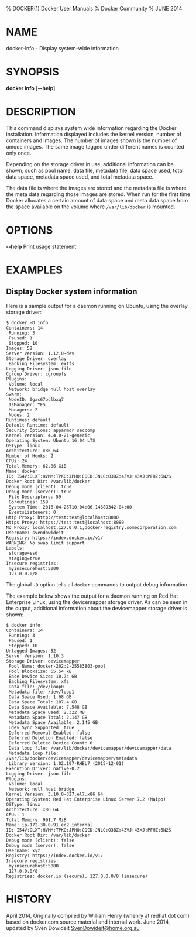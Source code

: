 % DOCKER(1) Docker User Manuals
% Docker Community
% JUNE 2014
# NAME
docker-info - Display system-wide information

# SYNOPSIS
**docker info**
[**--help**]


# DESCRIPTION
This command displays system wide information regarding the Docker installation.
Information displayed includes the kernel version, number of containers and images.
The number of images shown is the number of unique images. The same image tagged
under different names is counted only once.

Depending on the storage driver in use, additional information can be shown, such
as pool name, data file, metadata file, data space used, total data space, metadata
space used, and total metadata space.

The data file is where the images are stored and the metadata file is where the
meta data regarding those images are stored. When run for the first time Docker
allocates a certain amount of data space and meta data space from the space
available on the volume where `/var/lib/docker` is mounted.

# OPTIONS
**--help**
  Print usage statement

# EXAMPLES

## Display Docker system information

Here is a sample output for a daemon running on Ubuntu, using the overlay
storage driver:

    $ docker -D info
    Containers: 14
     Running: 3
     Paused: 1
     Stopped: 10
    Images: 52
    Server Version: 1.12.0-dev
    Storage Driver: overlay
     Backing Filesystem: extfs
    Logging Driver: json-file
    Cgroup Driver: cgroupfs
    Plugins:
     Volume: local
     Network: bridge null host overlay
    Swarm: 
     NodeID: 0gac67oclbxq7
     IsManager: YES
     Managers: 2
     Nodes: 2
    Runtimes: default
    Default Runtime: default
    Security Options: apparmor seccomp
    Kernel Version: 4.4.0-21-generic
    Operating System: Ubuntu 16.04 LTS
    OSType: linux
    Architecture: x86_64
    Number of Hooks: 2
    CPUs: 24
    Total Memory: 62.86 GiB
    Name: docker
    ID: I54V:OLXT:HVMM:TPKO:JPHQ:CQCD:JNLC:O3BZ:4ZVJ:43XJ:PFHZ:6N2S
    Docker Root Dir: /var/lib/docker
    Debug mode (client): true
    Debug mode (server): true
     File Descriptors: 59
     Goroutines: 159
     System Time: 2016-04-26T10:04:06.14689342-04:00
     EventsListeners: 0
    Http Proxy: http://test:test@localhost:8080
    Https Proxy: https://test:test@localhost:8080
    No Proxy: localhost,127.0.0.1,docker-registry.somecorporation.com
    Username: svendowideit
    Registry: https://index.docker.io/v1/
    WARNING: No swap limit support
    Labels:
     storage=ssd
     staging=true
    Insecure registries:
     myinsecurehost:5000
     127.0.0.0/8

The global `-D` option tells all `docker` commands to output debug information.

The example below shows the output for a daemon running on Red Hat Enterprise Linux,
using the devicemapper storage driver. As can be seen in the output, additional
information about the devicemapper storage driver is shown:

    $ docker info
    Containers: 14
     Running: 3
     Paused: 1
     Stopped: 10
    Untagged Images: 52
    Server Version: 1.10.3
    Storage Driver: devicemapper
     Pool Name: docker-202:2-25583803-pool
     Pool Blocksize: 65.54 kB
     Base Device Size: 10.74 GB
     Backing Filesystem: xfs
     Data file: /dev/loop0
     Metadata file: /dev/loop1
     Data Space Used: 1.68 GB
     Data Space Total: 107.4 GB
     Data Space Available: 7.548 GB
     Metadata Space Used: 2.322 MB
     Metadata Space Total: 2.147 GB
     Metadata Space Available: 2.145 GB
     Udev Sync Supported: true
     Deferred Removal Enabled: false
     Deferred Deletion Enabled: false
     Deferred Deleted Device Count: 0
     Data loop file: /var/lib/docker/devicemapper/devicemapper/data
     Metadata loop file: /var/lib/docker/devicemapper/devicemapper/metadata
     Library Version: 1.02.107-RHEL7 (2015-12-01)
    Execution Driver: native-0.2
    Logging Driver: json-file
    Plugins:
     Volume: local
     Network: null host bridge
    Kernel Version: 3.10.0-327.el7.x86_64
    Operating System: Red Hat Enterprise Linux Server 7.2 (Maipo)
    OSType: linux
    Architecture: x86_64
    CPUs: 1
    Total Memory: 991.7 MiB
    Name: ip-172-30-0-91.ec2.internal
    ID: I54V:OLXT:HVMM:TPKO:JPHQ:CQCD:JNLC:O3BZ:4ZVJ:43XJ:PFHZ:6N2S
    Docker Root Dir: /var/lib/docker
    Debug mode (client): false
    Debug mode (server): false
    Username: xyz
    Registry: https://index.docker.io/v1/
    Insecure registries:
     myinsecurehost:5000
     127.0.0.0/8
    Registries: docker.io (secure), 127.0.0.0/8 (insecure)

# HISTORY
April 2014, Originally compiled by William Henry (whenry at redhat dot com)
based on docker.com source material and internal work.
June 2014, updated by Sven Dowideit <SvenDowideit@home.org.au>
